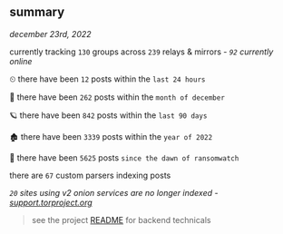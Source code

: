 
## summary
_december 23rd, 2022_

currently tracking `130` groups across `239` relays & mirrors - _`92` currently online_

⏲ there have been `12` posts within the `last 24 hours`

🦈 there have been `262` posts within the `month of december`

🪐 there have been `842` posts within the `last 90 days`

🏚 there have been `3339` posts within the `year of 2022`

🦕 there have been `5625` posts `since the dawn of ransomwatch`

there are `67` custom parsers indexing posts

_`20` sites using v2 onion services are no longer indexed - [support.torproject.org](https://support.torproject.org/onionservices/v2-deprecation/)_

> see the project [README](https://github.com/joshhighet/ransomwatch#ransomwatch--) for backend technicals
